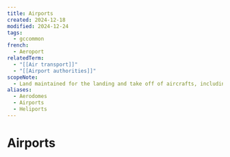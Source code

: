 ```yaml
---
title: Airports
created: 2024-12-18
modified: 2024-12-24
tags:
  - gccommon
french:
  - Aeroport
relatedTerm:
  - "[[Air transport]]"
  - "[[Airport authorities]]"
scopeNote:
  - Land maintained for the landing and take off of aircrafts, including all the technical and commercial installations necessary for air transport operations.
aliases:
  - Aerodomes
  - Airports
  - Heliports
---
```

# Airports
